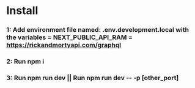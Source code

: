 # Install

### 1: Add environment file named: .env.development.local with the variables = NEXT_PUBLIC_API_RAM = https://rickandmortyapi.com/graphql  
### 2: Run npm i
### 3: Run npm run dev || Run npm run dev -- -p [other_port]



